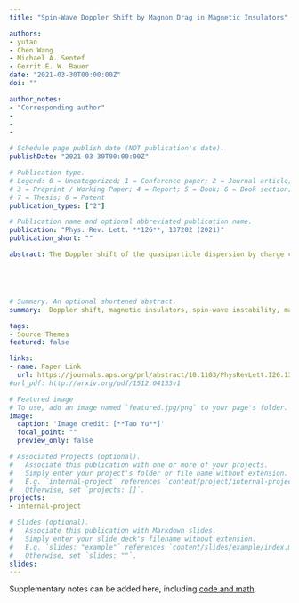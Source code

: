 ```yaml
---
title: "Spin-Wave Doppler Shift by Magnon Drag in Magnetic Insulators"

authors:
- yutao
- Chen Wang
- Michael A. Sentef
- Gerrit E. W. Bauer
date: "2021-03-30T00:00:00Z"
doi: ""

author_notes:
- "Corresponding author"
-
-
-

# Schedule page publish date (NOT publication's date).
publishDate: "2021-03-30T00:00:00Z"

# Publication type.
# Legend: 0 = Uncategorized; 1 = Conference paper; 2 = Journal article;
# 3 = Preprint / Working Paper; 4 = Report; 5 = Book; 6 = Book section;
# 7 = Thesis; 8 = Patent
publication_types: ["2"]

# Publication name and optional abbreviated publication name.
publication: "Phys. Rev. Lett. **126**, 137202 (2021)"
publication_short: ""

abstract: The Doppler shift of the quasiparticle dispersion by charge currents is responsible for the critical supercurrents in superconductors and instabilities of the magnetic ground state of metallic ferromagnets. Here we predict an analogous effect in thin films of magnetic insulators in which microwaves emitted by a proximity stripline generate coherent chiral spin currents that cause a Doppler shift in the magnon dispersion. The spin-wave instability is suppressed by magnon-magnon interactions that limit spin currents to values close to but below the threshold for the instability. The spin current limitations by the backaction of magnon currents on the magnetic order should be considered as design parameters in magnonic devices.





# Summary. An optional shortened abstract.
summary:  Doppler shift, magnetic insulators, spin-wave instability, magnon-magnon interactions.

tags:
- Source Themes
featured: false

links:
- name: Paper Link
  url: https://journals.aps.org/prl/abstract/10.1103/PhysRevLett.126.137202
#url_pdf: http://arxiv.org/pdf/1512.04133v1

# Featured image
# To use, add an image named `featured.jpg/png` to your page's folder. 
image:
  caption: 'Image credit: [**Tao Yu**]'
  focal_point: ""
  preview_only: false

# Associated Projects (optional).
#   Associate this publication with one or more of your projects.
#   Simply enter your project's folder or file name without extension.
#   E.g. `internal-project` references `content/project/internal-project/index.md`.
#   Otherwise, set `projects: []`.
projects:
- internal-project

# Slides (optional).
#   Associate this publication with Markdown slides.
#   Simply enter your slide deck's filename without extension.
#   E.g. `slides: "example"` references `content/slides/example/index.md`.
#   Otherwise, set `slides: ""`.
slides:
---
```


Supplementary notes can be added here, including [code and math](https://sourcethemes.com/academic/docs/writing-markdown-latex/).

